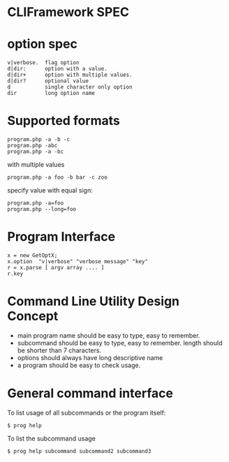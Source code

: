 CLIFramework SPEC
=================

# option spec

    v|verbose.  flag option
    d|dir:      option with a value.
    d|dir+      option with multiple values.
    d|dir?      optional value
    d           single character only option
    dir         long option name

# Supported formats

    program.php -a -b -c
    program.php -abc
    program.php -a -bc

with multiple values

    program.php -a foo -b bar -c zoo

specify value with equal sign:

    program.php -a=foo
    program.php --long=foo

# Program Interface

    x = new GetOptX;
    x.option  "v|verbose" "verbose message" "key"
    r = x.parse [ argv array .... ]
    r.key




# Command Line Utility Design Concept

* main program name should be easy to type, easy to remember.
* subcommand should be easy to type, easy to remember. length should be shorter than 7 characters.
* options should always have long descriptive name
* a program should be easy to check usage.

# General command interface

To list usage of all subcommands or the program itself:

	$ prog help

To list the subcommand usage

	$ prog help subcommand subcommand2 subcommand3

